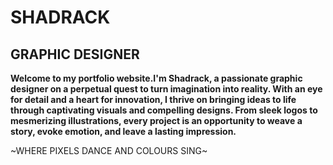 # SHADRACK
## GRAPHIC DESIGNER
**Welcome to my portfolio website.I'm Shadrack, a passionate graphic designer on a perpetual quest to turn imagination into reality. With an eye for detail and a heart for innovation, I thrive on bringing ideas to life through captivating visuals and compelling designs. From sleek logos to mesmerizing illustrations, every project is an opportunity to weave a story, evoke emotion, and leave a lasting impression.**

~WHERE PIXELS DANCE AND COLOURS SING~

